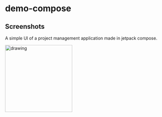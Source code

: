 # demo-compose
## Screenshots 

A simple UI of a project management application made in jetpack compose.

<img src="https://github.com/eric-ampire/demo-compose/blob/master/project-management-app.jpg?raw=true" alt="drawing" width="220"/>

